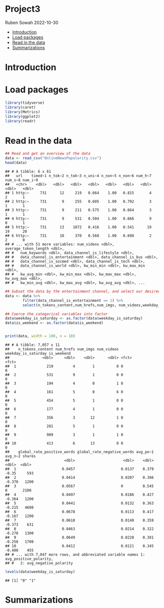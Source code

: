 Project3
================
Ruben Sowah
2022-10-30

-   <a href="#introduction" id="toc-introduction">Introduction</a>
-   <a href="#load-packages" id="toc-load-packages">Load packages</a>
-   <a href="#read-in-the-data" id="toc-read-in-the-data">Read in the
    data</a>
-   <a href="#summarizations" id="toc-summarizations">Summarizations</a>

# Introduction

# Load packages

``` r
library(tidyverse)
library(caret)
library(Metrics)
library(ggplot2)
library(readr)
```

# Read in the data

``` r
## Read and get an overview of the data
data <- read_csv("OnlineNewsPopularity.csv")
head(data)
```

    ## # A tibble: 6 x 61
    ##   url    timed~1 n_tok~2 n_tok~3 n_uni~4 n_non~5 n_non~6 num_h~7 num_s~8 num_i~9
    ##   <chr>    <dbl>   <dbl>   <dbl>   <dbl>   <dbl>   <dbl>   <dbl>   <dbl>   <dbl>
    ## 1 http:~     731      12     219   0.664    1.00   0.815       4       2       1
    ## 2 http:~     731       9     255   0.605    1.00   0.792       3       1       1
    ## 3 http:~     731       9     211   0.575    1.00   0.664       3       1       1
    ## 4 http:~     731       9     531   0.504    1.00   0.666       9       0       1
    ## 5 http:~     731      13    1072   0.416    1.00   0.541      19      19      20
    ## 6 http:~     731      10     370   0.560    1.00   0.698       2       2       0
    ## # ... with 51 more variables: num_videos <dbl>, average_token_length <dbl>,
    ## #   num_keywords <dbl>, data_channel_is_lifestyle <dbl>,
    ## #   data_channel_is_entertainment <dbl>, data_channel_is_bus <dbl>,
    ## #   data_channel_is_socmed <dbl>, data_channel_is_tech <dbl>,
    ## #   data_channel_is_world <dbl>, kw_min_min <dbl>, kw_max_min <dbl>,
    ## #   kw_avg_min <dbl>, kw_min_max <dbl>, kw_max_max <dbl>, kw_avg_max <dbl>,
    ## #   kw_min_avg <dbl>, kw_max_avg <dbl>, kw_avg_avg <dbl>, ...

``` r
## Subset the data by the entertainment channel, and select our desired features
data <- data %>% 
        filter(data_channel_is_entertainment == 1) %>%
        select(n_tokens_content,num_hrefs,num_imgs, num_videos,weekday_is_saturday,is_weekend,global_rate_positive_words,global_rate_negative_words,avg_positive_polarity,avg_negative_polarity,shares) 

## Coerce the categorical variables into factor
data$weekday_is_saturday <- as.factor(data$weekday_is_saturday)
data$is_weekend <- as.factor(data$is_weekend)


print(data, width = 100, n = 10)
```

    ## # A tibble: 7,057 x 11
    ##    n_tokens_content num_hrefs num_imgs num_videos weekday_is_saturday is_weekend
    ##               <dbl>     <dbl>    <dbl>      <dbl> <fct>               <fct>     
    ##  1              219         4        1          0 0                   0         
    ##  2              531         9        1          0 0                   0         
    ##  3              194         4        0          1 0                   0         
    ##  4              161         5        0          6 0                   0         
    ##  5              454         5        1          0 0                   0         
    ##  6              177         4        1          0 0                   0         
    ##  7              356         3       12          1 0                   0         
    ##  8              281         5        1          0 0                   0         
    ##  9              909         3        1          1 0                   0         
    ## 10              413         6       13          0 0                   0         
    ##    global_rate_positive_words global_rate_negative_words avg_po~1 avg_n~2 shares
    ##                         <dbl>                      <dbl>    <dbl>   <dbl>  <dbl>
    ##  1                     0.0457                     0.0137    0.379  -0.35     593
    ##  2                     0.0414                     0.0207    0.386  -0.370   1200
    ##  3                     0.0567                     0         0.545   0       2100
    ##  4                     0.0497                     0.0186    0.427  -0.364   1200
    ##  5                     0.0441                     0.0132    0.363  -0.215   4600
    ##  6                     0.0678                     0.0113    0.417  -0.167   1200
    ##  7                     0.0618                     0.0140    0.359  -0.373    631
    ##  8                     0.0463                     0.0214    0.322  -0.278   1300
    ##  9                     0.0649                     0.0220    0.381  -0.258   1700
    ## 10                     0.0412                     0.0121    0.345  -0.408    455
    ## # ... with 7,047 more rows, and abbreviated variable names 1: avg_positive_polarity,
    ## #   2: avg_negative_polarity

``` r
levels(data$weekday_is_saturday)       
```

    ## [1] "0" "1"

# Summarizations
